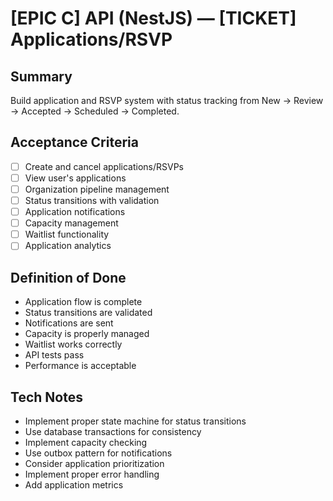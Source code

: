 # [EPIC C] API (NestJS) — [TICKET] Applications/RSVP

## Summary
Build application and RSVP system with status tracking from New → Review → Accepted → Scheduled → Completed.

## Acceptance Criteria
- [ ] Create and cancel applications/RSVPs
- [ ] View user's applications
- [ ] Organization pipeline management
- [ ] Status transitions with validation
- [ ] Application notifications
- [ ] Capacity management
- [ ] Waitlist functionality
- [ ] Application analytics

## Definition of Done
- Application flow is complete
- Status transitions are validated
- Notifications are sent
- Capacity is properly managed
- Waitlist works correctly
- API tests pass
- Performance is acceptable

## Tech Notes
- Implement proper state machine for status transitions
- Use database transactions for consistency
- Implement capacity checking
- Use outbox pattern for notifications
- Consider application prioritization
- Implement proper error handling
- Add application metrics
